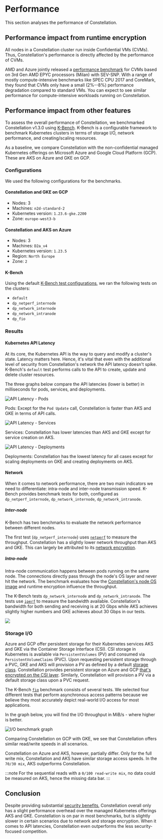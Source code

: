 # Performance

This section analyses the performance of Constellation.

## Performance impact from runtime encryption

All nodes in a Constellation cluster run inside Confidential VMs (CVMs). Thus, Constellation's performance is directly affected by the performance of CVMs. 

AMD and Azure jointly released a [performance benchmark](https://community.amd.com/t5/business/microsoft-azure-confidential-computing-powered-by-3rd-gen-epyc/ba-p/497796) for CVMs based on 3rd Gen AMD EPYC processors (Milan) with SEV-SNP. With a range of mostly compute-intensive benchmarks like SPEC CPU 2017 and CoreMark, they found that CVMs only have a small (2%--8%) performance degradation compared to standard VMs. You can expect to see similar performance for compute-intensive workloads running on Constellation.

## Performance impact from other features

To assess the overall performance of Constellation, we benchmarked Constellation v1.3.0 using [K-Bench](https://github.com/vmware-tanzu/k-bench). K-Bench is a configurable framework to benchmark Kubernetes clusters in terms of storage I/O, network performance, and creating/scaling resources.

As a baseline, we compare Constellation with the non-confidential managed Kubernetes offerings on Microsoft Azure and Google Cloud Platform (GCP). These are AKS on Azure and GKE on GCP. 

### Configurations

We used the following configurations for the benchmarks.

#### Constellation and GKE on GCP

- Nodes: 3
- Machines: `n2d-standard-2`
- Kubernetes version: `1.23.6-gke.2200`
- Zone: `europe-west3-b`

#### Constellation and AKS on Azure

- Nodes: 3
- Machines: `D2a_v4`
- Kubernetes version: `1.23.5`
- Region: `North Europe`
- Zone: `2`

#### K-Bench

Using the default [K-Bench test configurations](https://github.com/vmware-tanzu/k-bench/tree/master/config), we ran the following tests on the clusters:

- `default`
- `dp_netperf_internode`
- `dp_network_internode`
- `dp_network_intranode`
- `dp_fio`

### Results

#### Kubernetes API Latency

At its core, the Kubernetes API is the way to query and modify a cluster's state. Latency matters here. Hence, it's vital that even with the additional level of security from Constellation's network the API latency doesn't spike.
K-Bench's `default` test performs calls to the API to create, update and delete cluster resources.

The three graphs below compare the API latencies (lower is better) in milliseconds for pods, services, and deployments.

![API Latency - Pods](../_media/benchmark_api_pods.png)

Pods: Except for the `Pod Update` call, Constellation is faster than AKS and GKE in terms of API calls.

![API Latency - Services](../_media/benchmark_api_svc.png)

Services: Constellation has lower latencies than AKS and GKE except for service creation on AKS.

![API Latency - Deployments](../_media/benchmark_api_dpl.png)

Deployments: Constellation has the lowest latency for all cases except for scaling deployments on GKE and creating deployments on AKS.

#### Network

When it comes to network performance, there are two main indicators we need to differentiate: intra-node and inter-node transmission speed.
K-Bench provides benchmark tests for both, configured as `dp_netperf_internode`, `dp_network_internode`, `dp_network_intranode`.

##### Inter-node

K-Bench has two benchmarks to evaluate the network performance between different nodes.

The first test (`dp_netperf_internode`) uses [`netperf`](https://hewlettpackard.github.io/netperf/) to measure the throughput. Constellation has a slightly lower network throughput than AKS and GKE.
This can largely be attributed to its [network encryption](../architecture/networking.md).

##### Intra-node

Intra-node communication happens between pods running on the same node.
The connections directly pass through the node's OS layer and never hit the network.
The benchmark evaluates how the [Constellation's node OS image](../architecture/images.md) and runtime encryption influence the throughput.

The K-Bench tests `dp_network_internode` and `dp_network_intranode`. The tests use [`iperf`](https://iperf.fr/) to measure the bandwidth available.
Constellation's bandwidth for both sending and receiving is at 20 Gbps while AKS achieves slightly higher numbers and GKE achieves about 30 Gbps in our tests.

![](../_media/benchmark_net.png)

### Storage I/O

Azure and GCP offer persistent storage for their Kubernetes services AKS and GKE via the Container Storage Interface (CSI). CSI storage in Kubernetes is available via `PersistentVolumes` (PV) and consumed via `PersistentVolumeClaims` (PVC).
Upon requesting persistent storage through a PVC, GKE and AKS will provision a PV as defined by a default [storage class](https://kubernetes.io/docs/concepts/storage/storage-classes/).
Constellation provides persistent storage on Azure and GCP [that's encrypted on the CSI layer](../architecture/encrypted-storage.md).
Similarly, Constellation will provision a PV via a default storage class upon a PVC request.

The K-Bench [`fio`](https://fio.readthedocs.io/en/latest/fio_doc.html) benchmark consists of several tests.
We selected four different tests that perform asynchronous access patterns because we believe they most accurately depict real-world I/O access for most applications.

In the graph below, you will find the I/O throughput in MiB/s - where higher is better.

![I/O benchmark graph](../_media/benchmark_io.png)

Comparing Constellation on GCP with GKE, we see that Constellation offers similar read/write speeds in all scenarios.

Constellation on Azure and AKS, however, partially differ. Only for the full write mix, Constellation and AKS have similar storage access speeds. In the `70/30 mix`, AKS outperforms Constellation.

:::note
For the sequential reads with a `0/100 read-write mix`, no data could be measured on AKS, hence the missing data bar.
:::

## Conclusion

Despite providing substantial [security benefits](./security-benefits.md), Constellation overall only has a slight performance overhead over the managed Kubernetes offerings AKS and GKE. Constellation is on par in most benchmarks, but is slightly slower in certain scenarios due to network and storage encryption. When it comes to API latencies, Constellation even outperforms the less security-focused competition.
